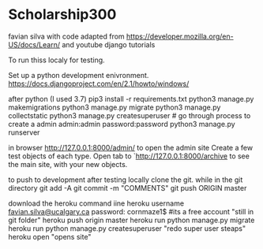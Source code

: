 # Scholarship300
favian silva
with code adapted from https://developer.mozilla.org/en-US/docs/Learn/ and youtube django tutorials


To run thiss localy for testing.

Set up a python development enivronment.
https://docs.djangoproject.com/en/2.1/howto/windows/

after python (I used 3.7)
pip3 install -r requirements.txt
python3 manage.py makemigrations
python3 manage.py migrate
python3 manage.py collectstatic
python3 manage.py createsuperuser # go through process to create a admin admin:admin password:password
python3 manage.py runserver

in browser http://127.0.0.1:8000/admin/ to open the admin site
Create a few test objects of each type.
Open tab to `http://127.0.0.1:8000/archive to see the main site, with your new objects.

to push to development after testing locally
clone the git.
while in the git directory
git add -A
git commit -m "COMMENTS"
git push ORIGIN master

download the heroku command iine
heroku username favian.silva@ucalgary.ca
password: cornmaze1$ #its a free account
 "still in git folder"
heroku push origin master
heroku run python manage.py migrate
heroku run python manage.py createsuperuser
"redo super user steaps"
heroku open
"opens site"

